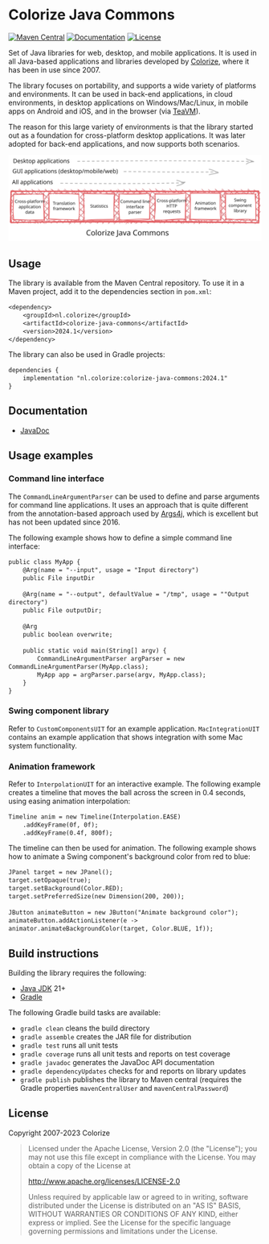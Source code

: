 Colorize Java Commons
=====================

[![Maven Central](https://maven-badges.herokuapp.com/maven-central/nl.colorize/colorize-java-commons/badge.svg)](
https://central.sonatype.com/artifact/nl.colorize/colorize-java-commons)
[![Documentation](https://img.shields.io/badge/docs-javadoc-blue)](
https://api.clrz.nl/colorize-java-commons)
[![License](https://img.shields.io/badge/license-apache_2.0-purple)](
https://www.apache.org/licenses/LICENSE-2.0)

Set of Java libraries for web, desktop, and mobile applications. It is used in all Java-based
applications and libraries developed by [Colorize](http://www.colorize.nl), where it has been
in use since 2007.

The library focuses on portability, and supports a wide variety of platforms and environments.
It can be used in back-end applications, in cloud environments, in desktop applications on 
Windows/Mac/Linux, in mobile apps on Android and iOS, and in the browser (via
[TeaVM](http://teavm.org)).

The reason for this large variety of environments is that the library started out as a foundation 
for cross-platform desktop applications. It was later adopted for back-end applications, and
now supports both scenarios.

![Colorize Java Commons outline](_development/outline.svg)

Usage
-----

The library is available from the Maven Central repository. To use it in a Maven project, add it 
to the dependencies section in `pom.xml`:

    <dependency>
        <groupId>nl.colorize</groupId>
        <artifactId>colorize-java-commons</artifactId>
        <version>2024.1</version>
    </dependency>
    
The library can also be used in Gradle projects:

    dependencies {
        implementation "nl.colorize:colorize-java-commons:2024.1"
    }
    
Documentation
-------------

- [JavaDoc](http://api.clrz.nl/colorize-java-commons/)

Usage examples
--------------

### Command line interface

The `CommandLineArgumentParser` can be used to define and parse arguments for command line
applications. It uses an approach that is quite different from the annotation-based approach
used by [Args4j](https://github.com/kohsuke/args4j), which is excellent but has not been updated
since 2016.

The following example shows how to define a simple command line interface:

    public class MyApp {
        @Arg(name = "--input", usage = "Input directory")
        public File inputDir

        @Arg(name = "--output", defaultValue = "/tmp", usage = ""Output directory")
        public File outputDir;

        @Arg
        public boolean overwrite;

        public static void main(String[] argv) {
            CommandLineArgumentParser argParser = new CommandLineArgumentParser(MyApp.class);
            MyApp app = argParser.parse(argv, MyApp.class);
        }
    }

### Swing component library

Refer to `CustomComponentsUIT` for an example application. `MacIntegrationUIT` contains an example
application that shows integration with some Mac system functionality.

### Animation framework

Refer to `InterpolationUIT` for an interactive example. The following example creates a timeline
that moves the ball across the screen in 0.4 seconds, using easing animation interpolation:

    Timeline anim = new Timeline(Interpolation.EASE)
        .addKeyFrame(0f, 0f);
        .addKeyFrame(0.4f, 800f);

The timeline can then be used for animation. The following example shows how to animate a Swing
component's background color from red to blue:

    JPanel target = new JPanel();
    target.setOpaque(true);
    target.setBackground(Color.RED);
    target.setPreferredSize(new Dimension(200, 200));
    
    JButton animateButton = new JButton("Animate background color");
    animateButton.addActionListener(e -> animator.animateBackgroundColor(target, Color.BLUE, 1f));

Build instructions
------------------

Building the library requires the following:

- [Java JDK](http://java.oracle.com) 21+
- [Gradle](http://gradle.org)

The following Gradle build tasks are available:

- `gradle clean` cleans the build directory
- `gradle assemble` creates the JAR file for distribution
- `gradle test` runs all unit tests
- `gradle coverage` runs all unit tests and reports on test coverage
- `gradle javadoc` generates the JavaDoc API documentation
- `gradle dependencyUpdates` checks for and reports on library updates
- `gradle publish` publishes the library to Maven central
  (requires the Gradle properties `mavenCentralUser` and `mavenCentralPassword`)

License
-------

Copyright 2007-2023 Colorize

> Licensed under the Apache License, Version 2.0 (the "License");
> you may not use this file except in compliance with the License.
> You may obtain a copy of the License at
>
>    http://www.apache.org/licenses/LICENSE-2.0
>
> Unless required by applicable law or agreed to in writing, software
> distributed under the License is distributed on an "AS IS" BASIS,
> WITHOUT WARRANTIES OR CONDITIONS OF ANY KIND, either express or implied.
> See the License for the specific language governing permissions and
> limitations under the License.

